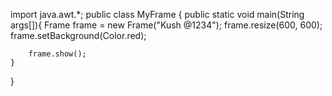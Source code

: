import java.awt.*;
public class MyFrame {
    public static void main(String args[]){
        Frame frame  = new Frame("Kush @1234");
        frame.resize(600, 600);
        frame.setBackground(Color.red);

        frame.show();
    }
}
